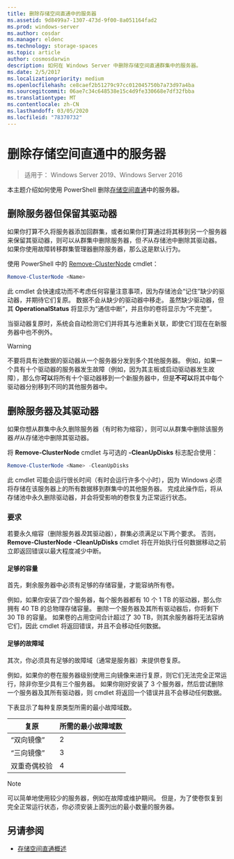 ```yaml
---
title: 删除存储空间直通中的服务器
ms.assetid: 9d8499a7-1307-473d-9f00-8a051164fad2
ms.prod: windows-server
ms.author: cosdar
ms.manager: eldenc
ms.technology: storage-spaces
ms.topic: article
author: cosmosdarwin
description: 如何在 Windows Server 中删除存储空间直通群集中的服务器。
ms.date: 2/5/2017
ms.localizationpriority: medium
ms.openlocfilehash: ce8caef2b51279c97cc012045750b7a73d97a4ba
ms.sourcegitcommit: 06ae7c34c648538e15c4d9fe330668e7df32fbba
ms.translationtype: MT
ms.contentlocale: zh-CN
ms.lasthandoff: 03/05/2020
ms.locfileid: "78370732"
---
```

# <a name="removing-servers-in-storage-spaces-direct"></a>删除存储空间直通中的服务器

>适用于： Windows Server 2019、Windows Server 2016

本主题介绍如何使用 PowerShell 删除[存储空间直通](storage-spaces-direct-overview.md)中的服务器。

## <a name="remove-a-server-but-leave-its-drives"></a>删除服务器但保留其驱动器

如果你打算不久将服务器添加回群集，或者如果你打算通过将其移到另一个服务器来保留其驱动器，则可以从群集中删除服务器，但*不*从存储池中删除其驱动器。 如果你使用故障转移群集管理器删除服务器，那么这是默认行为。

使用 PowerShell 中的 [Remove-ClusterNode](https://technet.microsoft.com/library/hh847251.aspx) cmdlet：

```PowerShell
Remove-ClusterNode <Name>
```

此 cmdlet 会快速成功而不考虑任何容量注意事项，因为存储池会“记住”缺少的驱动器，并期待它们复原。 数据不会从缺少的驱动器中移走。 虽然缺少驱动器，但其 **OperationalStatus** 将显示为“通信中断”，并且你的卷将显示为“不完整”。

当驱动器复原时，系统会自动检测它们并将其与池重新关联，即使它们现在在新服务器中也不例外。

   >[!WARNING]
   > 不要将具有池数据的驱动器从一个服务器分发到多个其他服务器。 例如，如果一个具有十个驱动器的服务器发生故障（例如，因为其主板或启动驱动器发生故障），那么你**可以**将所有十个驱动器移到一个新服务器中，但是**不可以**将其中每个驱动器分别移到不同的其他服务器中。

## <a name="remove-a-server-and-its-drives"></a>删除服务器及其驱动器

如果你想从群集中永久删除服务器（有时称为缩容），则可以从群集中删除该服务器*并*从存储池中删除其驱动器。

将 **Remove-ClusterNode** cmdlet 与可选的 **-CleanUpDisks** 标志配合使用：

```PowerShell
Remove-ClusterNode <Name> -CleanUpDisks
```

此 cmdlet 可能会运行很长时间（有时会运行许多个小时），因为 Windows 必须将存储在该服务器上的所有数据移到群集中的其他服务器。 完成此操作后，将从存储池中永久删除驱动器，并会将受影响的卷恢复为正常运行状态。

### <a name="requirements"></a>要求

若要永久缩容（删除服务器*及*其驱动器），群集必须满足以下两个要求。 否则，**Remove-ClusterNode -CleanUpDisks** cmdlet 将在开始执行任何数据移动之前立即返回错误以最大程度减少中断。

#### <a name="enough-capacity"></a>足够的容量

首先，剩余服务器中必须有足够的存储容量，才能容纳所有卷。

例如，如果你安装了四个服务器，每个服务器都有 10 个 1 TB 的驱动器，那么你拥有 40 TB 的总物理存储容量。 删除一个服务器及其所有驱动器后，你将剩下 30 TB 的容量。 如果卷的占用空间合计超过了 30 TB，则其余服务器将无法容纳它们，因此 cmdlet 将返回错误，并且不会移动任何数据。

#### <a name="enough-fault-domains"></a>足够的故障域

其次，你必须具有足够的故障域（通常是服务器）来提供卷复原。

例如，如果你的卷在服务器级别使用三向镜像来进行复原，则它们无法完全正常运行，除非你至少具有三个服务器。 如果你刚好安装了 3 个服务器，然后尝试删除一个服务器及其所有驱动器，则 cmdlet 将返回一个错误并且不会移动任何数据。

下表显示了每种复原类型所需的最小故障域数。

|    复原          |    所需的最小故障域数   |
|------------------------|-------------------------------------|
|    “双向镜像”      |    2                                |
|    “三向镜像”    |    3                                |
|    双重奇偶校验         |    4                                |

   >[!NOTE]
   > 可以简单地使用较少的服务器，例如在故障或维护期间。 但是，为了使卷恢复到完全正常运行状态，你必须安装上面列出的最小数量的服务器。

## <a name="see-also"></a>另请参阅

- [存储空间直通概述](storage-spaces-direct-overview.md)
